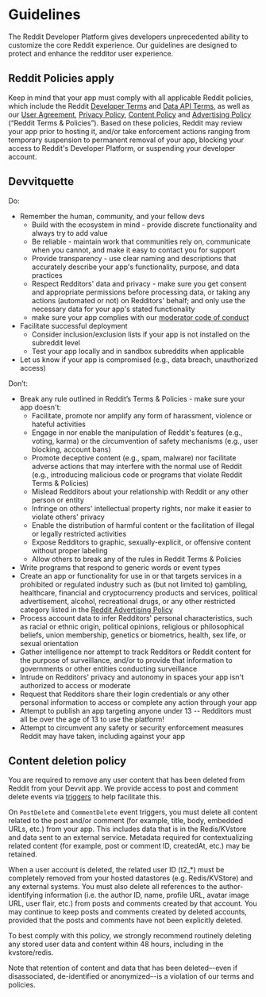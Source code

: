 # Guidelines

The Reddit Developer Platform gives developers unprecedented ability to customize the core Reddit
experience. Our guidelines are designed to protect and enhance the redditor user experience.

## Reddit Policies apply

Keep in mind that your app must comply with all applicable Reddit policies, which include the Reddit [Developer Terms](https://www.redditinc.com/policies/developer-terms) and [Data API Terms](https://www.redditinc.com/policies/data-api-terms), as well as our [User Agreement](https://www.redditinc.com/policies/), [Privacy Policy](https://www.reddit.com/policies/privacy-policy), [Content Policy](https://www.redditinc.com/policies/content-policy) and [Advertising Policy](https://redditinc.force.com/helpcenter/s/article/Reddit-Advertising-Policy-Restricted-Advertisements) (“Reddit Terms & Policies”). Based on these policies, Reddit may review your app prior to hosting it, and/or take enforcement actions ranging from temporary suspension to permanent removal of your app, blocking your access to Reddit's Developer Platform, or suspending your developer account.

## Devvitquette

Do:

- Remember the human, community, and your fellow devs
  - Build with the ecosystem in mind - provide discrete functionality and always try to add value
  - Be reliable - maintain work that communities rely on, communicate when you cannot, and make it easy to contact you for support
  - Provide transparency - use clear naming and descriptions that accurately describe your app's functionality, purpose, and data practices
  - Respect Redditors' data and privacy - make sure you get consent and appropriate permissions before processing data, or taking any actions (automated or not) on Redditors' behalf; and only use the necessary data for your app's stated functionality
  - make sure your app complies with our [moderator code of conduct](https://www.redditinc.com/policies/moderator-code-of-conduct)
- Facilitate successful deployment
  - Consider inclusion/exclusion lists if your app is not installed on the subreddit level
  - Test your app locally and in sandbox subreddits when applicable
- Let us know if your app is compromised (e.g., data breach, unauthorized access)

Don’t:

- Break any rule outlined in Reddit’s Terms & Policies - make sure your app doesn't:
  - Facilitate, promote nor amplify any form of harassment, violence or hateful activities
  - Engage in nor enable the manipulation of Reddit's features (e.g., voting, karma) or the circumvention of safety mechanisms (e.g., user blocking, account bans)
  - Promote deceptive content (e.g., spam, malware) nor facilitate adverse actions that may interfere with the normal use of Reddit (e.g., introducing malicious code or programs that violate Reddit Terms & Policies)
  - Mislead Redditors about your relationship with Reddit or any other person or entity
  - Infringe on others' intellectual property rights, nor make it easier to violate others' privacy
  - Enable the distribution of harmful content or the facilitation of illegal or legally restricted activities
  - Expose Redditors to graphic, sexually-explicit, or offensive content without proper labeling
  - Allow others to break any of the rules in Reddit Terms & Policies
- Write programs that respond to generic words or event types
- Create an app or functionality for use in or that targets services in a prohibited or regulated industry such as (but not limited to) gambling, healthcare, financial and cryptocurrency products and services, political advertisement, alcohol, recreational drugs, or any other restricted category listed in the [Reddit Advertising Policy](https://redditinc.force.com/helpcenter/s/article/Reddit-Advertising-Policy-Restricted-Advertisements)
- Process account data to infer Redditors' personal characteristics, such as racial or ethnic origin, political opinions, religious or philosophical beliefs, union membership, genetics or biometrics, health, sex life, or sexual orientation
- Gather intelligence nor attempt to track Redditors or Reddit content for the purpose of surveillance, and/or to provide that information to governments or other entities conducting surveillance
- Intrude on Redditors' privacy and autonomy in spaces your app isn't authorized to access or moderate
- Request that Redditors share their login credentials or any other personal information to access or complete any action through your app
- Attempt to publish an app targeting anyone under 13 -- Redditors must all be over the age of 13 to use the platform!
- Attempt to circumvent any safety or security enforcement measures Reddit may have taken, including against your app

## Content deletion policy

You are required to remove any user content that has been deleted from Reddit from your Devvit app. We provide access to post and comment delete events via [triggers](https://developers.reddit.com/docs/event_triggers) to help facilitate this.

On `PostDelete` and `CommentDelete` event triggers, you must delete all content related to the post and/or comment (for example, title, body, embedded URLs, etc.) from your app. This includes data that is in the Redis/KVstore and data sent to an external service. Metadata required for contextualizing related content (for example, post or comment ID, createdAt, etc.) may be retained.

When a user account is deleted, the related user ID (t2\_\*) must be completely removed from your hosted datastores (e.g. Redis/KVStore) and any external systems. You must also delete all references to the author-identifying information (i.e. the author ID, name, profile URL, avatar image URL, user flair, etc.) from posts and comments created by that account. You may continue to keep posts and comments created by deleted accounts, provided that the posts and comments have not been explicitly deleted.

To best comply with this policy, we strongly recommend routinely deleting any stored user data and content within 48 hours, including in the kvstore/redis.

Note that retention of content and data that has been deleted–-even if disassociated, de-identified or anonymized–-is a violation of our terms and policies.
